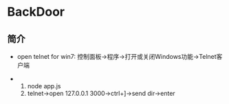 # BackDoor

## 简介

- open telnet for win7: 控制面板->程序->打开或关闭Windows功能->Telnet客户端

- 1. node app.js
  2. telnet->open 127.0.0.1 3000->ctrl+]->send dir->enter

